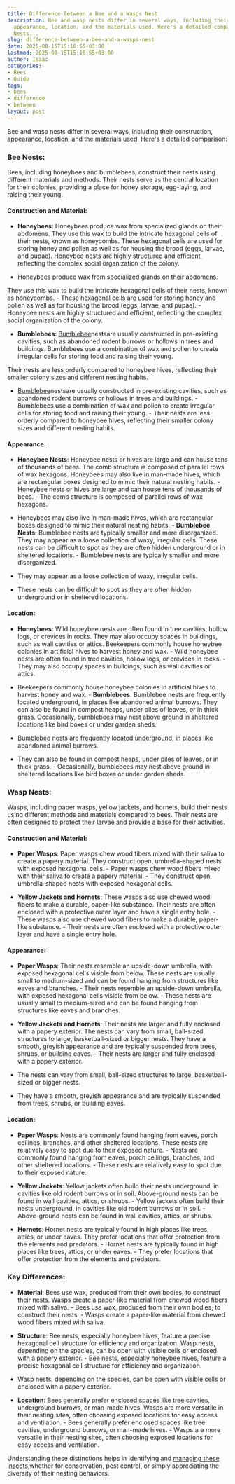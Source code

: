 ```yaml
---
title: Difference Between a Bee and a Wasps Nest
description: Bee and wasp nests differ in several ways, including their construction,
  appearance, location, and the materials used. Here's a detailed comparison  Bee
  Nests...
slug: difference-between-a-bee-and-a-wasps-nest
date: 2025-08-15T15:16:55+03:00
lastmod: 2025-08-15T15:16:55+03:00
author: Isaac
categories:
- Bees
- Guide
tags:
- bees
- difference
- between
layout: post
---
```

Bee and wasp nests differ in several ways, including their construction, appearance, location, and the materials used. Here's a detailed comparison:

###  Bee Nests:

Bees, including honeybees and bumblebees, construct their nests using different materials and methods. Their nests serve as the central location for their colonies, providing a place for honey storage, egg-laying, and raising their young.

####  Construction and Material:

- **Honeybees**: Honeybees produce wax from specialized glands on their abdomens. They use this wax to build the intricate hexagonal cells of their nests, known as honeycombs. These hexagonal cells are used for storing honey and pollen as well as for housing the brood (eggs, larvae, and pupae). Honeybee nests are highly structured and efficient, reflecting the complex social organization of the colony.

- Honeybees produce wax from specialized glands on their abdomens.

They use this wax to build the intricate hexagonal cells of their nests, known as honeycombs. - These hexagonal cells are used for storing honey and pollen as well as for housing the brood (eggs, larvae, and pupae). - Honeybee nests are highly structured and efficient, reflecting the complex social organization of the colony.

- **Bumblebees**: [Bumblebee](https://pestpolicy.com/compare-carpenter-bee-vs-bumblebee/)nestsare usually constructed in pre-existing cavities, such as abandoned rodent burrows or hollows in trees and buildings. Bumblebees use a combination of wax and pollen to create irregular cells for storing food and raising their young.

Their nests are less orderly compared to honeybee hives, reflecting their smaller colony sizes and different nesting habits.

- [Bumblebee](https://pestpolicy.com/compare-carpenter-bee-vs-bumblebee/)nestsare usually constructed in pre-existing cavities, such as abandoned rodent burrows or hollows in trees and buildings. - Bumblebees use a combination of wax and pollen to create irregular cells for storing food and raising their young. - Their nests are less orderly compared to honeybee hives, reflecting their smaller colony sizes and different nesting habits.

####  Appearance:

- **Honeybee Nests**: Honeybee nests or hives are large and can house tens of thousands of bees. The comb structure is composed of parallel rows of wax hexagons. Honeybees may also live in man-made hives, which are rectangular boxes designed to mimic their natural nesting habits. - Honeybee nests or hives are large and can house tens of thousands of bees. - The comb structure is composed of parallel rows of wax hexagons.

- Honeybees may also live in man-made hives, which are rectangular boxes designed to mimic their natural nesting habits. - **Bumblebee Nests**: Bumblebee nests are typically smaller and more disorganized. They may appear as a loose collection of waxy, irregular cells. These nests can be difficult to spot as they are often hidden underground or in sheltered locations. - Bumblebee nests are typically smaller and more disorganized.

- They may appear as a loose collection of waxy, irregular cells.

- These nests can be difficult to spot as they are often hidden underground or in sheltered locations.

####  Location:

- **Honeybees**: Wild honeybee nests are often found in tree cavities, hollow logs, or crevices in rocks. They may also occupy spaces in buildings, such as wall cavities or attics. Beekeepers commonly house honeybee colonies in artificial hives to harvest honey and wax. - Wild honeybee nests are often found in tree cavities, hollow logs, or crevices in rocks. - They may also occupy spaces in buildings, such as wall cavities or attics.

- Beekeepers commonly house honeybee colonies in artificial hives to harvest honey and wax. - **Bumblebees**: Bumblebee nests are frequently located underground, in places like abandoned animal burrows. They can also be found in compost heaps, under piles of leaves, or in thick grass. Occasionally, bumblebees may nest above ground in sheltered locations like bird boxes or under garden sheds.

- Bumblebee nests are frequently located underground, in places like abandoned animal burrows.

- They can also be found in compost heaps, under piles of leaves, or in thick grass. - Occasionally, bumblebees may nest above ground in sheltered locations like bird boxes or under garden sheds.

###  Wasp Nests:

Wasps, including paper wasps, yellow jackets, and hornets, build their nests using different methods and materials compared to bees. Their nests are often designed to protect their larvae and provide a base for their activities.

####  Construction and Material:

- **Paper Wasps**: Paper wasps chew wood fibers mixed with their saliva to create a papery material. They construct open, umbrella-shaped nests with exposed hexagonal cells. - Paper wasps chew wood fibers mixed with their saliva to create a papery material. - They construct open, umbrella-shaped nests with exposed hexagonal cells.

- **Yellow Jackets and Hornets**: These wasps also use chewed wood fibers to make a durable, paper-like substance. Their nests are often enclosed with a protective outer layer and have a single entry hole. - These wasps also use chewed wood fibers to make a durable, paper-like substance. - Their nests are often enclosed with a protective outer layer and have a single entry hole.

####  Appearance:

- **Paper Wasps**: Their nests resemble an upside-down umbrella, with exposed hexagonal cells visible from below. These nests are usually small to medium-sized and can be found hanging from structures like eaves and branches. - Their nests resemble an upside-down umbrella, with exposed hexagonal cells visible from below. - These nests are usually small to medium-sized and can be found hanging from structures like eaves and branches.

- **Yellow Jackets and Hornets**: Their nests are larger and fully enclosed with a papery exterior. The nests can vary from small, ball-sized structures to large, basketball-sized or bigger nests. They have a smooth, greyish appearance and are typically suspended from trees, shrubs, or building eaves. - Their nests are larger and fully enclosed with a papery exterior.

- The nests can vary from small, ball-sized structures to large, basketball-sized or bigger nests.

- They have a smooth, greyish appearance and are typically suspended from trees, shrubs, or building eaves.

####  Location:

- **Paper Wasps**: Nests are commonly found hanging from eaves, porch ceilings, branches, and other sheltered locations. These nests are relatively easy to spot due to their exposed nature. - Nests are commonly found hanging from eaves, porch ceilings, branches, and other sheltered locations. - These nests are relatively easy to spot due to their exposed nature.

- **Yellow Jackets**: Yellow jackets often build their nests underground, in cavities like old rodent burrows or in soil. Above-ground nests can be found in wall cavities, attics, or shrubs. - Yellow jackets often build their nests underground, in cavities like old rodent burrows or in soil. - Above-ground nests can be found in wall cavities, attics, or shrubs.

- **Hornets**: Hornet nests are typically found in high places like trees, attics, or under eaves. They prefer locations that offer protection from the elements and predators. - Hornet nests are typically found in high places like trees, attics, or under eaves. - They prefer locations that offer protection from the elements and predators.

###  Key Differences:

- **Material**: Bees use wax, produced from their own bodies, to construct their nests. Wasps create a paper-like material from chewed wood fibers mixed with saliva. - Bees use wax, produced from their own bodies, to construct their nests. - Wasps create a paper-like material from chewed wood fibers mixed with saliva.

- **Structure**: Bee nests, especially honeybee hives, feature a precise hexagonal cell structure for efficiency and organization. Wasp nests, depending on the species, can be open with visible cells or enclosed with a papery exterior. - Bee nests, especially honeybee hives, feature a precise hexagonal cell structure for efficiency and organization.

- Wasp nests, depending on the species, can be open with visible cells or enclosed with a papery exterior.

- **Location**: Bees generally prefer enclosed spaces like tree cavities, underground burrows, or man-made hives. Wasps are more versatile in their nesting sites, often choosing exposed locations for easy access and ventilation. - Bees generally prefer enclosed spaces like tree cavities, underground burrows, or man-made hives. - Wasps are more versatile in their nesting sites, often choosing exposed locations for easy access and ventilation.

Understanding these distinctions helps in identifying and [managing these insects](https://pestpolicy.com/best-carpenter-bee-traps/),whether for conservation, pest control, or simply appreciating the diversity of their nesting behaviors.
